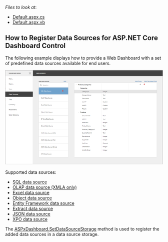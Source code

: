 *Files to look at*:

* [Default.aspx.cs](./CS/WebFormsDashboardDataSources/Default.aspx.cs)
* [Default.aspx.vb](./VB/WebFormsDashboardDataSources/Default.aspx.vb)

## How to Register Data Sources for ASP.NET Core Dashboard Control

The following example displays how to provide a Web Dashboard with a set of predefined data sources available for end users.

![](web-dashboard-data-sources.png)

Supported data sources:

- [SQL data source](https://docs.devexpress.com/Dashboard/DevExpress.DashboardCommon.DashboardSqlDataSource/)
- [OLAP data source (XMLA only)](https://docs.devexpress.com/Dashboard/DevExpress.DashboardCommon.DashboardOLAPDataSource/)
- [Excel data source](https://docs.devexpress.com/Dashboard/DevExpress.DashboardCommon.DashboardExcelDataSource/)
- [Object data source](https://docs.devexpress.com/Dashboard/DevExpress.DashboardCommon.DashboardObjectDataSource/)
- [Entity Framework data source](https://docs.devexpress.com/Dashboard/DevExpress.DashboardCommon.DashboardEFDataSource/)
- [Extract data source](https://docs.devexpress.com/Dashboard/DevExpress.DashboardCommon.DashboardExtractDataSource/)
- [JSON data source](https://docs.devexpress.com/Dashboard/DevExpress.DashboardCommon.DashboardJsonDataSource/)
- [XPO data source](https://docs.devexpress.com/Dashboard/DevExpress.DashboardCommon.DashboardXpoDataSource/)

The [ASPxDashboard.SetDataSourceStorage](https://docs.devexpress.com/Dashboard/DevExpress.DashboardWeb.ASPxDashboard.SetDataSourceStorage(DevExpress.DashboardWeb.IDataSourceStorage)) method is used to register the added data sources in a data source storage. 
